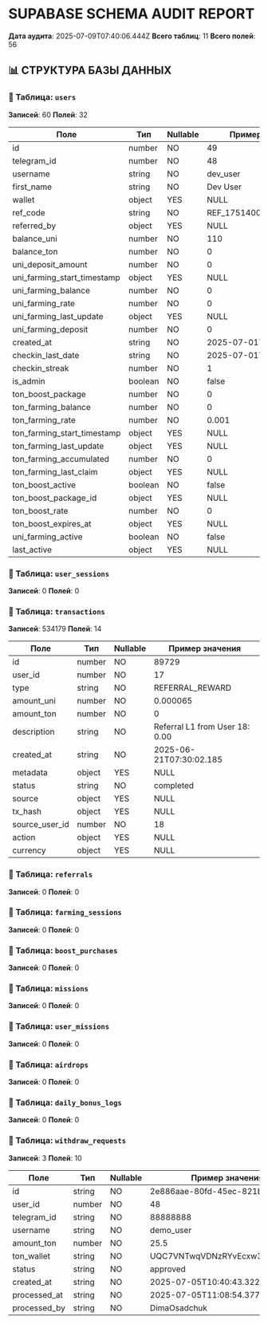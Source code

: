 # SUPABASE SCHEMA AUDIT REPORT

**Дата аудита**: 2025-07-09T07:40:06.444Z
**Всего таблиц**: 11
**Всего полей**: 56

## 📊 СТРУКТУРА БАЗЫ ДАННЫХ

### 📁 Таблица: `users`
**Записей**: 60
**Полей**: 32

| Поле | Тип | Nullable | Пример значения |
|------|-----|----------|----------------|
| id | number | NO | 49 |
| telegram_id | number | NO | 48 |
| username | string | NO | dev_user |
| first_name | string | NO | Dev User |
| wallet | object | YES | NULL |
| ref_code | string | NO | REF_1751400282393_5su2uc |
| referred_by | object | YES | NULL |
| balance_uni | number | NO | 110 |
| balance_ton | number | NO | 0 |
| uni_deposit_amount | number | NO | 0 |
| uni_farming_start_timestamp | object | YES | NULL |
| uni_farming_balance | number | NO | 0 |
| uni_farming_rate | number | NO | 0 |
| uni_farming_last_update | object | YES | NULL |
| uni_farming_deposit | number | NO | 0 |
| created_at | string | NO | 2025-07-01T20:04:42.393 |
| checkin_last_date | string | NO | 2025-07-01T20:12:41.434 |
| checkin_streak | number | NO | 1 |
| is_admin | boolean | NO | false |
| ton_boost_package | number | NO | 0 |
| ton_farming_balance | number | NO | 0 |
| ton_farming_rate | number | NO | 0.001 |
| ton_farming_start_timestamp | object | YES | NULL |
| ton_farming_last_update | object | YES | NULL |
| ton_farming_accumulated | number | NO | 0 |
| ton_farming_last_claim | object | YES | NULL |
| ton_boost_active | boolean | NO | false |
| ton_boost_package_id | object | YES | NULL |
| ton_boost_rate | number | NO | 0 |
| ton_boost_expires_at | object | YES | NULL |
| uni_farming_active | boolean | NO | false |
| last_active | object | YES | NULL |

### 📁 Таблица: `user_sessions`
**Записей**: 0
**Полей**: 0

### 📁 Таблица: `transactions`
**Записей**: 534179
**Полей**: 14

| Поле | Тип | Nullable | Пример значения |
|------|-----|----------|----------------|
| id | number | NO | 89729 |
| user_id | number | NO | 17 |
| type | string | NO | REFERRAL_REWARD |
| amount_uni | number | NO | 0.000065 |
| amount_ton | number | NO | 0 |
| description | string | NO | Referral L1 from User 18: 0.00 |
| created_at | string | NO | 2025-06-21T07:30:02.185 |
| metadata | object | YES | NULL |
| status | string | NO | completed |
| source | object | YES | NULL |
| tx_hash | object | YES | NULL |
| source_user_id | number | NO | 18 |
| action | object | YES | NULL |
| currency | object | YES | NULL |

### 📁 Таблица: `referrals`
**Записей**: 0
**Полей**: 0

### 📁 Таблица: `farming_sessions`
**Записей**: 0
**Полей**: 0

### 📁 Таблица: `boost_purchases`
**Записей**: 0
**Полей**: 0

### 📁 Таблица: `missions`
**Записей**: 0
**Полей**: 0

### 📁 Таблица: `user_missions`
**Записей**: 0
**Полей**: 0

### 📁 Таблица: `airdrops`
**Записей**: 0
**Полей**: 0

### 📁 Таблица: `daily_bonus_logs`
**Записей**: 0
**Полей**: 0

### 📁 Таблица: `withdraw_requests`
**Записей**: 3
**Полей**: 10

| Поле | Тип | Nullable | Пример значения |
|------|-----|----------|----------------|
| id | string | NO | 2e886aae-80fd-45ec-821b-a831d3 |
| user_id | number | NO | 48 |
| telegram_id | string | NO | 88888888 |
| username | string | NO | demo_user |
| amount_ton | number | NO | 25.5 |
| ton_wallet | string | NO | UQC7VNTwqVDNzRYvEcxw3Ls5_BLuKa |
| status | string | NO | approved |
| created_at | string | NO | 2025-07-05T10:40:43.322937+00: |
| processed_at | string | NO | 2025-07-05T11:08:54.377+00:00 |
| processed_by | string | NO | DimaOsadchuk |


